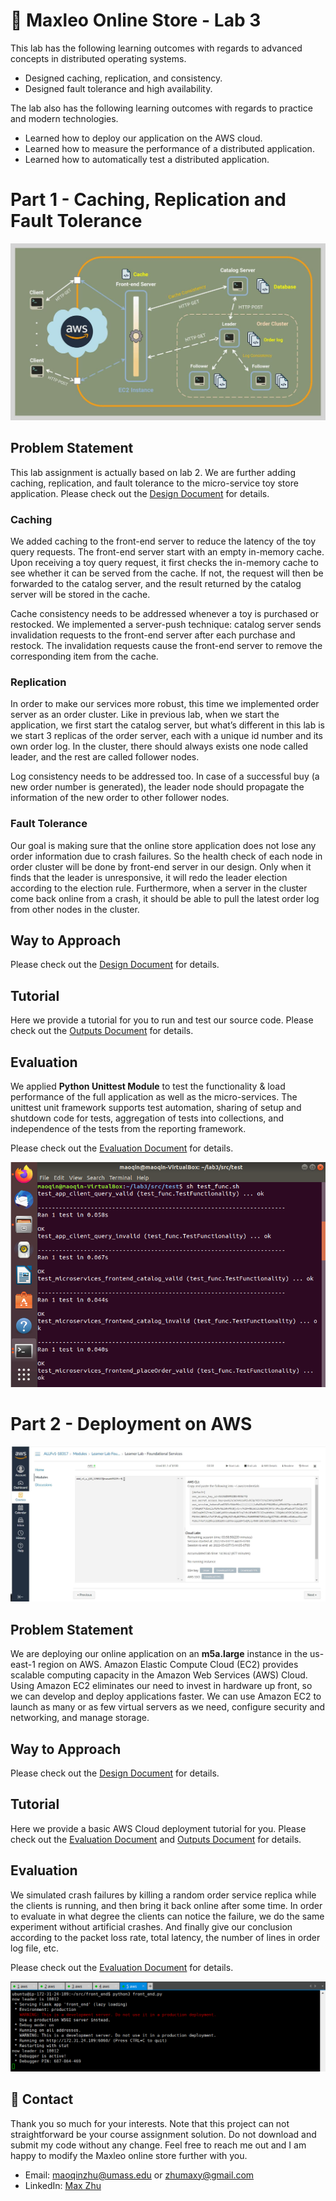 # :teddy_bear: Maxleo Online Store - Lab 3



This lab has the following learning outcomes with regards to advanced concepts in distributed operating systems.
* Designed caching, replication, and consistency.
* Designed fault tolerance and high availability.



The lab also has the following learning outcomes with regards to practice and modern technologies.
* Learned how to deploy our application on the AWS cloud.
* Learned how to measure the performance of a distributed application.
* Learned how to automatically test a distributed application.


# Part 1 - Caching, Replication and Fault Tolerance



![overview](https://github.com/MaxyZhu75/Maxleo-Online-Store/blob/main/Lab3/summary/figures/Overview.png)



## Problem Statement



This lab assignment is actually based on lab 2. We are further adding caching, replication, and fault tolerance to the micro-service toy store application. Please check out the [Design Document](https://github.com/MaxyZhu75/Maxleo-Online-Store/blob/main/Lab3/summary/design/design%20document.pdf) for details.



### Caching



We added caching to the front-end server to reduce the latency of the toy query requests. The front-end server start with an empty in-memory cache. Upon receiving a toy query request, it first checks the in-memory cache to see whether it can be served from the cache. If not, the request will then be forwarded to the catalog server, and the result returned by the catalog server will be stored in the cache.



Cache consistency needs to be addressed whenever a toy is purchased or restocked. We implemented a server-push technique: catalog server sends invalidation requests to the front-end server after each purchase and restock. The invalidation requests cause the front-end server to remove the corresponding item from the cache.



### Replication



In order to make our services more robust, this time we implemented order server as an order cluster. Like in previous lab, when we start the application, we first start the catalog server, but what’s different in this lab is we start 3 replicas of the order server, each with a unique id number and its own order log. In the cluster, there should always exists one node called leader, and the rest are called follower nodes.



Log consistency needs to be addressed too. In case of a successful buy (a new order number is generated), the leader node should propagate the information of the new order to other follower nodes.



### Fault Tolerance



Our goal is making sure that the online store application does not lose any order information due to crash failures. So the health check of each node in order cluster will be done by front-end server in our design. Only when it finds that the leader is unresponsive, it will redo the leader election according to the election rule. Furthermore, when a server in the cluster come back online from a crash, it should be able to pull the latest order log from other nodes in the cluster.



## Way to Approach



Please check out the [Design Document](https://github.com/MaxyZhu75/Maxleo-Online-Store/blob/main/Lab3/summary/design/design%20document.pdf) for details.



## Tutorial



Here we provide a tutorial for you to run and test our source code. Please check out the [Outputs Document](https://github.com/MaxyZhu75/Maxleo-Online-Store/blob/main/Lab3/summary/outputs/output.pdf) for details.



## Evaluation



We applied **Python Unittest Module** to test the functionality & load performance of the full application as well as the micro-services. The unittest unit framework supports test automation, sharing of setup and shutdown code for tests, aggregation of tests into collections, and independence of the tests from the reporting framework.



Please check out the [Evaluation Document](https://github.com/MaxyZhu75/Maxleo-Online-Store/blob/main/Lab3/summary/evaluation/evaluation%20document.pdf) for details.



![evaluation](https://github.com/MaxyZhu75/Maxleo-Online-Store/blob/main/Lab3/summary/figures/func.png)




# Part 2 - Deployment on AWS



![part2](https://github.com/MaxyZhu75/Maxleo-Online-Store/blob/main/Lab3/summary/figures/aws3.png)



## Problem Statement



We are deploying our online application on an **m5a.large** instance in the us-east-1 region on AWS. Amazon Elastic Compute Cloud (EC2) provides scalable computing capacity in the Amazon Web Services (AWS) Cloud. Using Amazon EC2 eliminates our need to invest in hardware up front, so we can develop and deploy applications faster. We can use Amazon EC2 to launch as many or as few virtual servers as we need, configure security and networking, and manage storage.



## Way to Approach
Please check out the [Design Document](https://github.com/MaxyZhu75/Maxleo-Online-Store/blob/main/Lab3/summary/design/design%20document.pdf) for details.



## Tutorial
Here we provide a basic AWS Cloud deployment tutorial for you. Please check out the [Evaluation Document](https://github.com/MaxyZhu75/Maxleo-Online-Store/blob/main/Lab3/summary/evaluation/evaluation%20document.pdf) and [Outputs Document](https://github.com/MaxyZhu75/Maxleo-Online-Store/blob/main/Lab3/summary/outputs/output.pdf) for details.



## Evaluation



We simulated crash failures by killing a random order service replica while the clients is running, and then bring it back online after some time. In order to evaluate in what degree the clients can notice the failure, we do the same experiment without artificial crashes. And finally give our conclusion according to the packet loss rate, total latency, the number of lines in order log file, etc.



Please check out the [Evaluation Document](https://github.com/MaxyZhu75/Maxleo-Online-Store/blob/main/Lab3/summary/evaluation/evaluation%20document.pdf) for details.



![evaluation](https://github.com/MaxyZhu75/Maxleo-Online-Store/blob/main/Lab3/summary/figures/aws2.png)



## :calling: Contact
Thank you so much for your interests. Note that this project can not straightforward be your course assignment solution. Do not download and submit my code without any change. Feel free to reach me out and I am happy to modify the Maxleo online store further with you.
* Email: maoqinzhu@umass.edu or zhumaxy@gmail.com
* LinkedIn: [Max Zhu](https://www.linkedin.com/in/maoqinzhu/)
